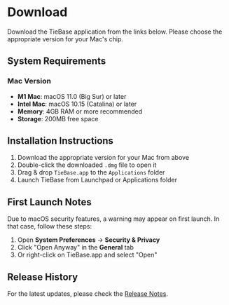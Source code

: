 # Download

Download the TieBase application from the links below. Please choose the appropriate version for your Mac's chip.

<script setup>
const macDownloads = [
  // {
  //   name: 'TieBase for M1 Mac',
  //   description: 'Optimized version for Mac with Apple Silicon (M1, M2, M3) chips.',
  //   url: 'https://static.tiebase.haribote-lab.net/release/bundle/dmg/TieBase_0.1.0_aarch64.dmg',
  //   filename: 'TieBase_0.1.0_aarch64.dmg',
  //   size: '45.2 MB',
  //   version: 'v0.1.0'
  // },
  {
    name: 'TieBase for Mac',
    description: 'Version for Mac computers.',
    url: 'https://github.com/tiebase/info/releases/download/v0.0.1/TieBase_0.0.1_x64.dmg',
    filename: 'TieBase_0.1.0_x64.dmg',
    size: '48.1 MB',
    version: 'v0.1.0'
  }
]
</script>

<DownloadLinks 
  title="Mac Version"
  :downloads="macDownloads"
/>

## System Requirements

### Mac Version
- **M1 Mac**: macOS 11.0 (Big Sur) or later
- **Intel Mac**: macOS 10.15 (Catalina) or later
- **Memory**: 4GB RAM or more recommended
- **Storage**: 200MB free space

## Installation Instructions

1. Download the appropriate version for your Mac from above
2. Double-click the downloaded `.dmg` file to open it
3. Drag & drop `TieBase.app` to the `Applications` folder
4. Launch TieBase from Launchpad or Applications folder

## First Launch Notes

Due to macOS security features, a warning may appear on first launch. In that case, follow these steps:

1. Open **System Preferences** → **Security & Privacy**
2. Click "Open Anyway" in the **General** tab
3. Or right-click on TieBase.app and select "Open"

<!-- ## Support

If you have any questions or issues, please feel free to contact us:

- [GitHub Issues](https://github.com/your-repo/tie/issues)
- [Documentation](/en/docs/) -->

## Release History

For the latest updates, please check the [Release Notes](/en/release/).
